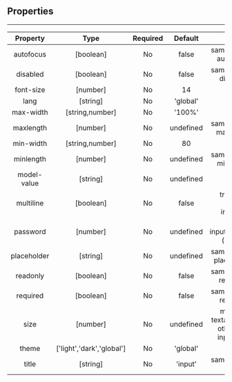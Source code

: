 ## Properties

---         
| Property | Type | Required | Default | Statement |
|:---:|:---:|:---:|:---:|:---:|
| autofocus | [boolean] | No | false | same as input/textarea autofocus property |
| disabled | [boolean] | No | false | same as input/textarea disabled property |
| font-size | [number] | No | 14 | font size |
| lang | [string] | No | 'global' | i18n |
| max-width | [string,number] | No | '100%' | max width |
| maxlength | [number] | No | undefined | same as input/textarea maxlength property |
| min-width | [string,number] | No | 80 | min width |
| minlength | [number] | No | undefined | same as input/textarea minlength property |
| model-value | [string] | No | undefined | v-model |
| multiline | [boolean] | No | false | true use textarea, otherwise use input[type='text'|'password'] |
| password | [number] | No | undefined | same as input[type='password'] (multiline=false) |
| placeholder | [string] | No | undefined | same as input/textarea placeholder property |
| readonly | [boolean] | No | false | same as input/textarea readonly property |
| required | [boolean] | No | false | same as input/textarea required property |
| size | [number] | No | undefined | multiline same as textarea cols property, otherwise same as input size property |
| theme | ['light','dark','global'] | No | 'global' | theme |
| title | [string] | No | 'input' | same as input/textarea title property |
